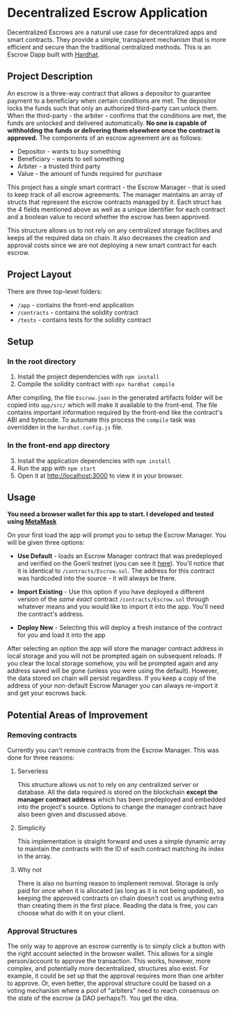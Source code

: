 # Decentralized Escrow Application

Decentralized Escrows are a natural use case for decentralized apps and smart contracts. They provide a simple, transparent mechanism that is more efficient and secure than the traditional centralized methods. This is an Escrow Dapp built with [Hardhat](https://hardhat.org/).

## Project Description

An escrow is a three-way contract that allows a depositor to guarantee payment to a beneficiary when certain conditions are met. The depositor locks the funds such that only an authorized third-party can unlock them. When the third-party - the arbiter - confirms that the conditions are met, the funds are unlocked and delivered automatically. **No one is capable of withholding the funds or delivering them elsewhere once the contract is approved.** 
The components of an escrow agreement are as follows:

* Depositor - wants to buy something
* Beneficiary - wants to sell something
* Arbiter - a trusted third party
* Value - the amount of funds required for purchase

This project has a *single* smart contract - the Escrow Manager - that is used to keep track of all escrow agreements. The manager maintains an array of structs that represent the escrow contracts managed by it. Each struct has the 4 fields mentioned above as well as a unique identifier for each contract and a boolean value to record whether the escrow has been approved.

This structure allows us to not rely on any centralized storage facilities and keeps all the required data on chain. It also decreases the creation and approval costs since we are not deploying a new smart contract for each escrow.

## Project Layout

There are three top-level folders:

* `/app` - contains the front-end application
* `/contracts` - contains the solidity contract
* `/tests` - contains tests for the solidity contract

## Setup

### In the root directory

1. Install the project dependencies with `npm install`
2. Compile the solidity contract with `npx hardhat compile`

After compiling, the file `Escrow.json` in the generated artifacts folder will be copied into `app/src/` which will make it available to the front-end. The file contains important information required by the front-end like the contract's ABI and bytecode. To automate this process the `compile` task was overridden in the `hardhat.config.js` file.

### In the front-end app directory

3. Install the application dependencies with `npm install`
4. Run the app with `npm start`
5. Open it at [http://localhost:3000](http://localhost:3000) to view it in your browser.

## Usage

**You need a browser wallet for this app to start. I developed and tested using [MetaMask](https://metamask.io/)**

On your first load the app will prompt you to setup the Escrow Manager. You will be given three options:

* **Use Default** - loads an Escrow Manager contract that was predeployed and verified on the Goerli testnet (you can see it [here](https://goerli.etherscan.io/address/0x0Ead1700C9996559ef2D8bbceee1fD2000341e96#code)). You'll notice that it is identical to `/contracts/Escrow.sol`. The address for this contract was hardcoded into the source - it will always be there.

* **Import Existing** - Use this option if you have deployed a different version of the *same exact* contract `/contracts/Escrow.sol` through whatever means and you would like to import it into the app. You'll need the contract's address.
* **Deploy New** - Selecting this will deploy a fresh instance of the contract for you and load it into the app

After selecting an option the app will store the manager contract address in local storage and you will not be prompted again on subsequent reloads. If you clear the local storage somehow, you will be prompted again and any address saved will be gone (unless you were using the default). However, the data stored on chain will persist regardless. If you keep a copy of the address of your non-default Escrow Manager you can always re-import it and get your escrows back.

## Potential Areas of Improvement

### Removing contracts 

Currently you can't remove contracts from the Escrow Manager. This was done for three reasons:

1. Serverless

	This structure allows us not to rely on any centralized server or database. All the data required is stored on the blockchain **except the manager contract address** which has been predeployed and embedded into the project's source. Options to change the manager contract have also been given and discussed above.

1. Simplicity

	This implementation is straight forward and uses a simple dynamic array to maintain the contracts with the ID of each contract matching its index in the array.

3. Why not

 	There is also no burning reason to implement removal. Storage is only paid for once when it is allocated (as long as it is not being updated), so keeping the approved contracts on chain doesn't cost us anything extra than creating them in the first place. Reading the data is free, you can choose what do with it on your client.

### Approval Structures

The only way to approve an escrow currently is to simply click a button with the right account selected in the browser wallet. This allows for a single person/account to approve the transaction. This works, however, more complex, and potentially more decentralized, structures also exist. For example, it could be set up that the approval requires more than one arbiter to approve. Or, even better, the approval structure could be based on a voting mechanism where a pool of "arbiters" need to reach consensus on the state of the escrow (a DAO perhaps?). You get the idea. 
